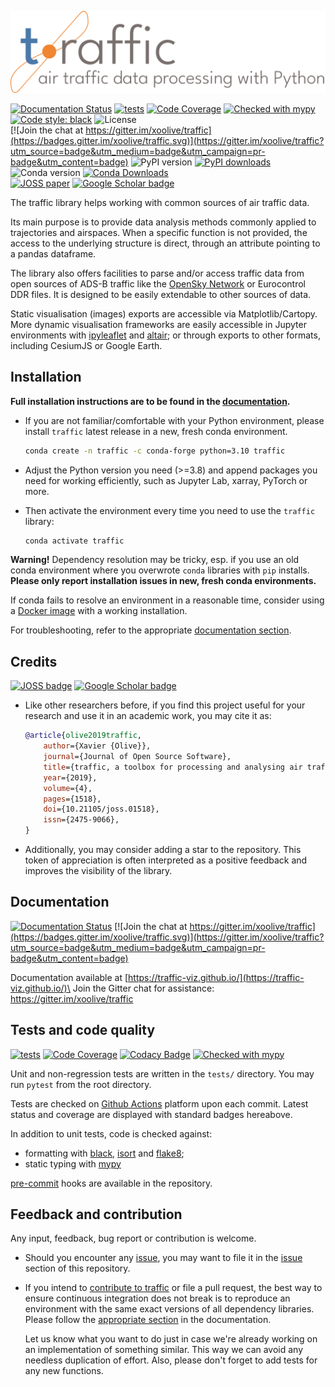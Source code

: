 ![A toolbox for processing and analysing air traffic data](./docs/_static/logo/logo_full.png)

[![Documentation Status](https://github.com/xoolive/traffic/workflows/docs/badge.svg)](https://traffic-viz.github.io/)
[![tests](https://github.com/xoolive/traffic/actions/workflows/run-tests.yml/badge.svg?branch=master&event=push)](https://github.com/xoolive/traffic/actions/workflows/run-tests.yml)
[![Code Coverage](https://img.shields.io/codecov/c/github/xoolive/traffic.svg)](https://codecov.io/gh/xoolive/traffic)
[![Checked with mypy](https://img.shields.io/badge/mypy-checked-blue.svg)](https://mypy.readthedocs.io/)
[![Code style: black](https://img.shields.io/badge/code%20style-black-black.svg)](https://github.com/psf/black)
![License](https://img.shields.io/pypi/l/traffic.svg)\
[![Join the chat at https://gitter.im/xoolive/traffic](https://badges.gitter.im/xoolive/traffic.svg)](https://gitter.im/xoolive/traffic?utm_source=badge&utm_medium=badge&utm_campaign=pr-badge&utm_content=badge)
![PyPI version](https://img.shields.io/pypi/v/traffic)
[![PyPI downloads](https://img.shields.io/pypi/dm/traffic)](https://pypi.org/project/traffic)
![Conda version](https://img.shields.io/conda/vn/conda-forge/traffic)
[![Conda Downloads](https://img.shields.io/conda/dn/conda-forge/traffic.svg)](https://anaconda.org/conda-forge/traffic)\
[![JOSS paper](http://joss.theoj.org/papers/10.21105/joss.01518/status.svg)](https://doi.org/10.21105/joss.01518)
[![Google Scholar
badge](https://img.shields.io/endpoint?url=https%3A%2F%2Ftraffic-citations-y6ukblh4ymtb.runkit.sh%2F)](https://scholar.google.com/scholar?cites=18420568209924139259)

The traffic library helps working with common sources of air traffic data.

Its main purpose is to provide data analysis methods commonly applied to
trajectories and airspaces. When a specific function is not provided, the access
to the underlying structure is direct, through an attribute pointing to a pandas
dataframe.

The library also offers facilities to parse and/or access traffic data from open
sources of ADS-B traffic like the [OpenSky
Network](https://opensky-network.org/) or Eurocontrol DDR files. It is designed
to be easily extendable to other sources of data.

Static visualisation (images) exports are accessible via Matplotlib/Cartopy.
More dynamic visualisation frameworks are easily accessible in Jupyter
environments with [ipyleaflet](http://ipyleaflet.readthedocs.io/) and
[altair](http://altair-viz.github.io/); or through exports to other formats,
including CesiumJS or Google Earth.

## Installation

**Full installation instructions are to be found in the
[documentation](https://traffic-viz.github.io/installation.html).**

- If you are not familiar/comfortable with your Python environment, please
  install `traffic` latest release in a new, fresh conda environment.

  ```sh
  conda create -n traffic -c conda-forge python=3.10 traffic
  ```

- Adjust the Python version you need (>=3.8) and append packages you need for
  working efficiently, such as Jupyter Lab, xarray, PyTorch or more.

- Then activate the environment every time you need to use the `traffic`
  library:

  ```sh
  conda activate traffic
  ```

**Warning!** Dependency resolution may be tricky, esp. if you use an old conda
environment where you overwrote `conda` libraries with `pip` installs.
**Please only report installation issues in new, fresh conda environments.**

If conda fails to resolve an environment in a reasonable time, consider using a
[Docker image](https://traffic-viz.github.io/user_guide/docker.html) with a
working installation.

For troubleshooting, refer to the appropriate [documentation
section](https://traffic-viz.github.io/troubleshooting/installation.html).

## Credits

[![JOSS
badge](http://joss.theoj.org/papers/10.21105/joss.01518/status.svg)](https://doi.org/10.21105/joss.01518)
[![Google Scholar
badge](https://img.shields.io/endpoint?url=https%3A%2F%2Ftraffic-citations-y6ukblh4ymtb.runkit.sh%2F)](https://scholar.google.com/scholar?cites=18420568209924139259)

- Like other researchers before, if you find this project useful for your research
  and use it in an academic work, you may cite it as:

  ```bibtex
  @article{olive2019traffic,
      author={Xavier {Olive}},
      journal={Journal of Open Source Software},
      title={traffic, a toolbox for processing and analysing air traffic data},
      year={2019},
      volume={4},
      pages={1518},
      doi={10.21105/joss.01518},
      issn={2475-9066},
  }
  ```

- Additionally, you may consider adding a star to the repository.
  This token of appreciation is often interpreted as a positive feedback and
  improves the visibility of the library.

## Documentation

[![Documentation Status](https://github.com/xoolive/traffic/workflows/docs/badge.svg)](https://traffic-viz.github.io/)
[![Join the chat at https://gitter.im/xoolive/traffic](https://badges.gitter.im/xoolive/traffic.svg)](https://gitter.im/xoolive/traffic?utm_source=badge&utm_medium=badge&utm_campaign=pr-badge&utm_content=badge)

Documentation available at [https://traffic-viz.github.io/](https://traffic-viz.github.io/)\
Join the Gitter chat for assistance: https://gitter.im/xoolive/traffic

## Tests and code quality

[![tests](https://github.com/xoolive/traffic/actions/workflows/run-tests.yml/badge.svg?branch=master&event=push)](https://github.com/xoolive/traffic/actions/workflows/run-tests.yml)
[![Code Coverage](https://img.shields.io/codecov/c/github/xoolive/traffic.svg)](https://codecov.io/gh/xoolive/traffic)
[![Codacy Badge](https://img.shields.io/codacy/grade/eea673ed15304f1b93490726295d6de0)](https://www.codacy.com/manual/xoolive/traffic)
[![Checked with mypy](https://img.shields.io/badge/mypy-checked-blue.svg)](https://mypy.readthedocs.io/)

Unit and non-regression tests are written in the `tests/` directory.
You may run
`pytest` from the root directory.

Tests are checked on [Github
Actions](https://github.com/xoolive/traffic/actions/workflows/run-tests.yml)
platform upon each commit. Latest status and coverage are displayed with
standard badges hereabove.

In addition to unit tests, code is checked against:

- formatting with [black](https://black.readthedocs.io/), [isort](https://pycqa.github.io/isort/) and [flake8](https://flake8.pycqa.org/);
- static typing with [mypy](https://mypy.readthedocs.io/)

[pre-commit](https://pre-commit.com/) hooks are available in the repository.

## Feedback and contribution

Any input, feedback, bug report or contribution is welcome.

- Should you encounter any [issue](https://github.com/xoolive/traffic/issues/new), you may want to file it in the [issue](https://github.com/xoolive/traffic/issues/new) section of this repository.

- If you intend to [contribute to traffic](https://traffic-viz.github.io/installation.html#contribute-to-traffic) or file a pull request, the best way to ensure continuous integration does not break is to reproduce an environment with the same exact versions of all dependency libraries. Please follow the [appropriate section](https://traffic-viz.github.io/installation.html#contribute-to-traffic) in the documentation.

  Let us know what you want to do just in case we're already working on an implementation of something similar. This way we can avoid any needless duplication of effort. Also, please don't forget to add tests for any new functions.

